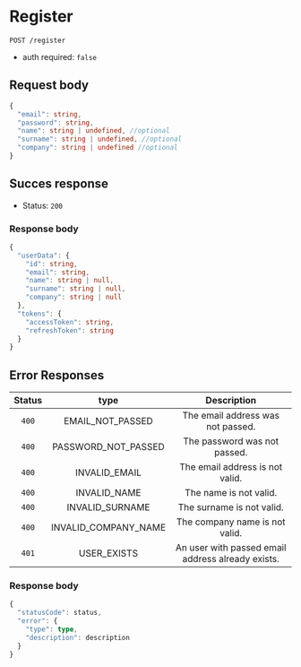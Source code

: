 # Register

```http
POST /register
```

- auth required: `false`

## Request body

```typeScript
{
  "email": string,
  "password": string,
  "name": string | undefined, //optional
  "surname": string | undefined, //optional
  "company": string | undefined //optional
}
```

## Succes response

- Status: `200`

### Response body

```typeScript
{
  "userData": {
    "id": string,
    "email": string,
    "name": string | null,
    "surname": string | null,
    "company": string | null
  },
  "tokens": {
    "accessToken": string,
    "refreshToken": string
  }
}
```

## Error Responses

| Status |         type         |                    Description                    |
| :----: | :------------------: | :-----------------------------------------------: |
| `400`  |   EMAIL_NOT_PASSED   |         The email address was not passed.         |
| `400`  | PASSWORD_NOT_PASSED  |           The password was not passed.            |
| `400`  |    INVALID_EMAIL     |          The email address is not valid.          |
| `400`  |     INVALID_NAME     |              The name is not valid.               |
| `400`  |   INVALID_SURNAME    |             The surname is not valid.             |
| `400`  | INVALID_COMPANY_NAME |          The company name is not valid.           |
| `401`  |     USER_EXISTS      | An user with passed email address already exists. |

### Response body

```typeScript
{
  "statusCode": status,
  "error": {
    "type": type,
    "description": description
  }
}
```

